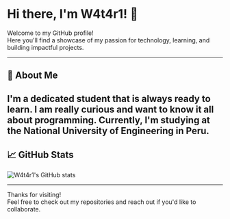   # Hi there, I'm W4t4r1! 👋

Welcome to my GitHub profile!  
Here you'll find a showcase of my passion for technology, learning, and building impactful projects.

---

## 🚀 About Me

I'm a dedicated student that is always ready to learn. I am really curious and want to know it all about programming.
Currently, I'm studying at the National University of Engineering in Peru.  
---

## 📈 GitHub Stats

![W4t4r1's GitHub stats](https://github-readme-stats.vercel.app/api?username=W4t4r1&show_icons=true&theme=radical)

---

Thanks for visiting!  
Feel free to check out my repositories and reach out if you'd like to collaborate.

```